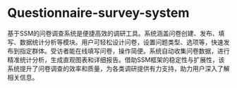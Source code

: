# Questionnaire-survey-system
基于SSM的问卷调查系统是便捷高效的调研工具。系统涵盖问卷创建、发布、填写、数据统计分析等模块。用户可轻松设计问卷，设置问题类型、选项等，快速发布到指定群体。受访者能在线填写问卷，操作简便。系统自动收集问卷数据，进行精准统计分析，生成直观图表和详细报告。借助SSM框架的稳定性与扩展性，该系统提升了问卷调查的效率和质量，为各类调研提供有力支持，助力用户深入了解相关信息。

